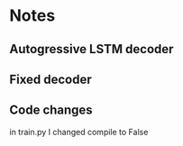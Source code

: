 # Notes

## Autogressive LSTM decoder


## Fixed decoder

## Code changes

in train.py I changed compile to False